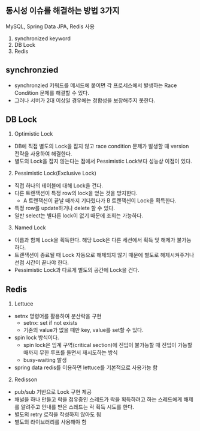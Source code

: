 ## 동시성 이슈를 해결하는 방법 3가지

MySQL, Spring Data JPA, Redis 사용

1. synchronized keyword
2. DB Lock
3. Redis


## synchronzied
- synchronzied 키워드를 메서드에 붙이면 각 프로세스에서 발생하는 Race Condition 문제를 해결할 수 있다. 
- 그러나 서버가 2대 이상일 경우에는 정합성을 보장해주지 못한다.

## DB Lock
1. Optimistic Lock
  - DB에 직접 별도의 Lock을 잡지 않고 race condition 문제가 발생할 때 version 전략을 사용하여 해결한다.
  - 별도의 Lock을 잡지 않는다는 점에서 Pessimistic Lock보다 성능상 이점이 있다. 
2. Pessimistic Lock(Exclusive Lock)
  - 직접 하나의 테이블에 대해 Lock을 건다.
  - 다른 트랜잭션이 특정 row의 lock을 얻는 것을 방지한다.
    - A 트랜잭션이 끝날 때까지 기다렸다가 B 트랜잭션이 Lock을 획득한다.
  - 특정 row를 update하거나 delete 할 수 있다.
  - 일반 select는 별다른 lock이 없기 때문에 조회는 가능하다.
3. Named Lock
  - 이름과 함께 Lock을 획득한다. 해당 Lock은 다른 세션에서 획득 및 해제가 불가능하다.
  - 트랜잭션이 종료될 때 Lock 자동으로 해제되지 않기 때문에 별도로 해제시켜주거나 선점 시간이 끝나야 한다.
  - Pessimistic Lock과 다르게 별도의 공간에 Lock을 건다.

## Redis
1. Lettuce
  - setnx 명령어를 활용하여 분산락을 구현
    - setnx: set if not exists
    - 기존의 value가 없을 때만 key, value를 set할 수 있다.
  - spin lock 방식이다.
    - spin lock은 임계 구역(critical section)에 진입이 불가능할 때 진입이 가능할 때까지 무한 루프를 돌면서 재시도하는 방식
    - busy-waiting 발생
  - spring data redis를 이용하면 lettuce를 기본적으로 사용가능 함

2. Redisson
  - pub/sub 기반으로 Lock 구현 제공
  - 채널을 하나 만들고 락을 점유중인 스레드가 락을 획득하려고 하는 스레드에게 해제를 알려주고 안내를 받은 스레드는 락 획득 시도를 한다.
  - 별도의 retry 로직을 작성하지 않아도 됨
  - 별도의 라이브러리를 사용해야 함
